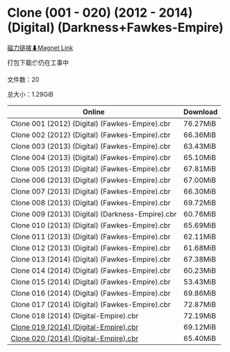 # Clone (001 - 020) (2012 - 2014) (Digital) (Darkness+Fawkes-Empire)

[磁力链接⬇Magnet Link](magnet:?xt=urn:btih:571dae83f7a563079a853c7a0de4d9d1d1c71364&dn=Clone%20%28001%20-%20020%29%20%282012%20-%202014%29%20%28Digital%29%20%28Darkness%2BFawkes-Empire%29)

打包下载📦仍在工事中

文件数：20

总大小：1.29GiB

Online | Download
--- | ---
Clone 001 (2012) (Digital) (Fawkes-Empire).cbr | 76.27MiB
Clone 002 (2012) (Digital) (Fawkes-Empire).cbr | 66.36MiB
Clone 003 (2013) (Digital) (Fawkes-Empire).cbr | 63.43MiB
Clone 004 (2013) (Digital) (Fawkes-Empire).cbr | 65.10MiB
Clone 005 (2013) (Digital) (Fawkes-Empire).cbr | 67.81MiB
Clone 006 (2013) (Digital) (Fawkes-Empire).cbr | 67.00MiB
Clone 007 (2013) (Digital) (Fawkes-Empire).cbr | 66.30MiB
Clone 008 (2013) (Digital) (Fawkes-Empire).cbr | 69.72MiB
Clone 009 (2013) (Digital) (Darkness-Empire).cbr | 60.76MiB
Clone 010 (2013) (Digital) (Fawkes-Empire).cbr | 65.69MiB
Clone 011 (2013) (Digital) (Fawkes-Empire).cbr | 62.11MiB
Clone 012 (2013) (Digital) (Fawkes-Empire).cbr | 61.68MiB
Clone 013 (2014) (Digital) (Fawkes-Empire).cbr | 67.38MiB
Clone 014 (2014) (Digital) (Fawkes-Empire).cbr | 60.23MiB
Clone 015 (2014) (Digital) (Fawkes-Empire).cbr | 53.43MiB
Clone 016 (2014) (Digital) (Fawkes-Empire).cbr | 69.86MiB
Clone 017 (2014) (Digital) (Fawkes-Empire).cbr | 72.87MiB
Clone 018 (2014) (Digital-Empire).cbr | 72.19MiB
[Clone 019 (2014) (Digital-Empire).cbr](https://github.com/alicewish/markdown/blob/master/comic/Clone-019-2014-Digital-Empire-cbr.md) | 69.12MiB
[Clone 020 (2014) (Digital-Empire).cbr](https://github.com/alicewish/markdown/blob/master/comic/Clone-020-2014-Digital-Empire-cbr.md) | 65.40MiB